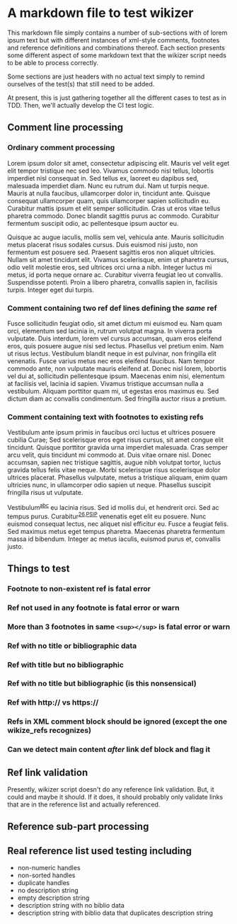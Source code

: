 # A markdown file to test wikizer
This markdown file simply contains a number of sub-sections with
of lorem ipsum text but with different instances of xml-style
comments, footnotes and reference definitions and combinations
thereof. Each section presents some different aspect of some
markdown text that the wikizer script needs to be able to process
correctly.

Some sections are just headers with no actual text simply to
remind ourselves of the test(s) that still need to be added.

At present, this is just gathering together all the different
cases to test as in TDD. Then, we'll actually develop the CI
test logic.

## Comment line processing

### Ordinary comment processing

Lorem ipsum dolor sit amet, consectetur adipiscing elit. Mauris vel velit eget elit tempor tristique nec sed leo. Vivamus commodo nisl tellus, lobortis imperdiet nisl consequat in. Sed tellus ex, laoreet eu dapibus sed, malesuada imperdiet diam. Nunc eu rutrum dui. Nam ut turpis neque. Mauris at nulla faucibus, ullamcorper dolor in, tincidunt ante. Quisque consequat ullamcorper quam, quis ullamcorper sapien sollicitudin eu. Curabitur mattis ipsum et elit semper sollicitudin. Cras ut eros vitae tellus pharetra commodo. Donec blandit sagittis purus ac commodo. Curabitur fermentum suscipit odio, ac pellentesque ipsum auctor eu.

<!---
Ordinary comment not containing a ref or a footnote
--->

Quisque ac augue iaculis, mollis sem vel, vehicula ante. Mauris sollicitudin metus placerat risus sodales cursus. Duis euismod nisi justo, non fermentum est posuere sed. Praesent sagittis eros non aliquet ultricies. Nullam sit amet tincidunt elit. Vivamus scelerisque, enim ut pharetra cursus, odio velit molestie eros, sed ultrices orci urna a nibh. Integer luctus mi metus, id porta neque ornare ac. Curabitur viverra feugiat leo ut convallis. Suspendisse potenti. Proin a libero pharetra, convallis sapien in, facilisis turpis. Integer eget dui turpis.

### Comment containing two ref def lines defining the *same* ref

Fusce sollicitudin feugiat odio, sit amet dictum mi euismod eu. Nam quam orci, elementum sed lacinia in, rutrum volutpat magna. In viverra porta vulputate. Duis interdum, lorem vel cursus accumsan, quam eros eleifend eros, quis posuere augue nisi sed lectus. Phasellus vel pretium enim. Nam ut risus lectus. Vestibulum blandit neque in est pulvinar, non fringilla elit venenatis. Fusce varius metus nec eros eleifend faucibus. Nam tempor commodo ante, non vulputate mauris eleifend at. Donec nisl lorem, lobortis vel dui at, sollicitudin pellentesque ipsum. Maecenas enim nisi, elementum at facilisis vel, lacinia id sapien. Vivamus tristique accumsan nulla a vestibulum. Aliquam porttitor quam mi, ut egestas eros maximus eu. Sed dictum diam ac convallis condimentum. Sed fringilla auctor risus a pretium.

<!---
[45]: https://foo.bar.gorfo.com/index.html
[45]: https://www.ibiblio.org/apollo/Documents/SGA_Memo12_620716.pdf "SGA Memo #12 {}"
--->

### Comment containing text with footnotes to existing refs

Vestibulum ante ipsum primis in faucibus orci luctus et ultrices posuere cubilia Curae; Sed scelerisque eros eget risus cursus, sit amet congue elit tincidunt. Quisque porttitor gravida urna imperdiet malesuada. Cras semper arcu velit, quis tincidunt mi commodo at. Duis vitae ornare nisl. Donec accumsan, sapien nec tristique sagittis, augue nibh volutpat tortor, luctus gravida tellus felis vitae neque. Morbi scelerisque risus scelerisque dolor ultrices placerat. Phasellus vulputate, metus a tristique aliquam, enim quam ultricies nunc, in ullamcorper odio sapien ut neque. Phasellus suscipit fringilla risus ut vulputate.

Vestibulum<sup>[abc]</sup> eu lacinia risus. Sed id mollis dui, et hendrerit orci. Sed ac tempus purus. Curabitur<sup>[26],[PSIP]</sup> venenatis eget elit eu posuere. Nunc euismod consequat lectus, nec aliquet nisl efficitur eu. Fusce a feugiat felis. Sed maximus metus eget tempus pharetra. Maecenas pharetra fermentum massa id bibendum. Integer ac metus iaculis, euismod purus et, convallis justo.

## Things to test

### Footnote to non-existent ref is fatal error

### Ref not used in any footnote is fatal error or warn

### More than 3 footnotes in same `<sup></sup>` is fatal error or warn

### Ref with no title or bibliographic data

### Ref with title but no bibliographic

### Ref with no title but bibliographic (is this nonsensical)

### Ref with http:// vs https://

### Refs in XML comment block should be ignored (except the one wikize_refs recognizes)

### Can we detect main content *after* link def block and flag it

## Ref link validation

Presently, wikizer script doesn't do any reference link validation. But, it could and maybe it should.
If it does, it should probably only validate links that are in the reference list and actually
referenced.

## Reference sub-part processing

## Real reference list used testing including
   - non-numeric handles
   - non-sorted handles
   - duplicate handles
   - no description string
   - empty description string
   - description string with no biblio data
   - description string with biblio data that duplicates description string

[abc]: https://en.wikipedia.org/wiki/Mariner_1 "Info about Mariner 1 {}"
[26]: https://github.com/markcmiller86/SAF/blob/master/src/safapi/docs/miller001.pdf "The SAF Data Model"
[PSIP]: https://bssw.io/blog_posts/recent-successes-with-psip-on-hdf5 "PSIP with HDF5"

<!---
Publish: No
--->

